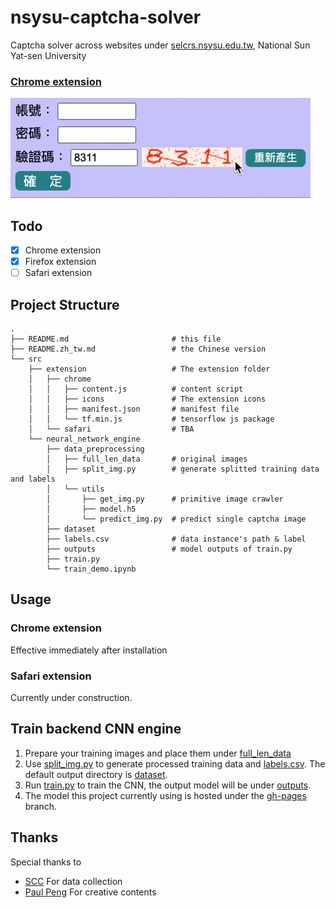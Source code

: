 # nsysu-captcha-solver
Captcha solver across websites under [selcrs.nsysu.edu.tw](https://selcrs.nsysu.edu.tw), National Sun Yat-sen University
### [Chrome extension](https://chrome.google.com/webstore/detail/%E8%BB%8A%E7%AE%A1%E6%9C%83%E9%82%84%E6%88%91%E9%8C%A2/naodomfadjejcbhdhnhpoffjjiljmnch?hl=en-US&authuser=0)
![](./assets/thumbnail.gif)

## Todo
- [X] Chrome extension
- [X] Firefox extension
- [ ] Safari extension

## Project Structure
```shell
.
├── README.md                       # this file
├── README.zh_tw.md                 # the Chinese version
└── src                             
    ├── extension                   # The extension folder
    │   ├── chrome
    │   │   ├── content.js          # content script
    │   │   ├── icons               # The extension icons
    │   │   ├── manifest.json       # manifest file
    │   │   └── tf.min.js           # tensorflow js package
    │   └── safari                  # TBA
    └── neural_network_engine
        ├── data_preprocessing      
        │   ├── full_len_data       # original images
        │   ├── split_img.py        # generate splitted training data and labels
        │   └── utils
        │       ├── get_img.py      # primitive image crawler
        │       ├── model.h5        
        │       └── predict_img.py  # predict single captcha image
        ├── dataset
        ├── labels.csv              # data instance's path & label
        ├── outputs                 # model outputs of train.py
        ├── train.py
        └── train_demo.ipynb
```
## Usage
### Chrome extension
Effective immediately after installation
### Safari extension
Currently under construction.

## Train backend CNN engine
1. Prepare your training images and place them under [full_len_data](src/neural_network_engine/data_preprocessing/full_len_data)
2. Use [split_img.py](src/neural_network_engine/data_preprocessing/split_img.py) to generate processed training data and [labels.csv](src/neural_network_engine/labels.csv). The default output directory is [dataset](src/neural_network_engine/dataset).
3. Run [train.py](src/neural_network_engine/train.py) to train the CNN, the output model will be under [outputs](src/neural_network_engine/outputs).
4. The model this project currently using is hosted under the [gh-pages](https://ernestchu.github.io/nsysu-captcha-solver/assets/model_tfjs/model.json) branch.

## Thanks
Special thanks to
- [SCC](https://github.com/25077667) For data collection
- [Paul Peng](https://github.com/paulpeng-popo) For creative contents
